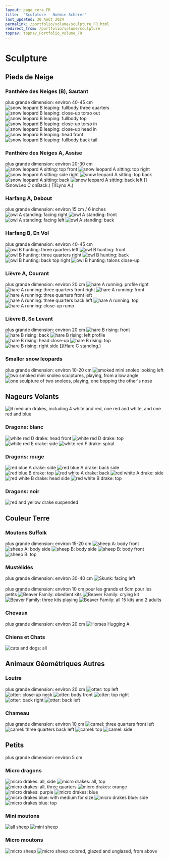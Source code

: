 ```yaml
---
layout: page_cera_FR
title:  "Sculpture - Noémie Scherer"
last_updated: 30 Août 2024
permalink: /portfolio/volume/sculpture_FR.html
redirect_from: /portfolio/volume/sculpture
topnav: topnav_Portfolio_Volume_FR
---
```


# Sculpture
## Pieds de Neige
### Panthère des Neiges (B), Sautant
plus grande dimension: environ 40-45 cm
![snow leopard B leaping: fullbody three quarters](https://i.postimg.cc/7h1RSM5p/DEFAULT-AVA2593-0-jpg-wmb9bbdce7-b1a0-4a00-ac2b-b6d12c5d1e32.jpg)
![snow leopard B leaping: close-up torso out](https://i.postimg.cc/HxyRkCdW/DEFAULT-AVA2592-0-jpg-wm166f9f3b-f711-427d-aa71-575f8a7230ee.jpg)
![snow leopard B leaping: fullbody top](https://i.postimg.cc/Rhx83bZ7/DEFAULT-AVA2590-0-jpg-wm1bec8dc1-73a1-4409-9efe-b7c3fd118ade.jpg)
![snow leopard B leaping: close-up torso in](https://i.postimg.cc/MZ1gkx9d/DEFAULT-AVA2601-0-jpg-wmbd85c72e-e9b4-4f25-a486-247d8ae59ebe.jpg)
![snow leopard B leaping: close-up head in](https://i.postimg.cc/3J7VY667/DEFAULT-AVA2602-0-jpg-wme9c3ad7f-6287-46e9-a836-ccd7b478101c.jpg)
![snow leopard B leaping: head front](https://i.postimg.cc/vmjCymRS/DEFAULT-AVA2564-0-jpg-wm6bc4d82f-ee23-48f9-9ee1-4f211377fb29.jpg)
![snow leopard B leaping: fullbody back tail](https://i.postimg.cc/28wJ6GRW/DEFAULT-AVA2605-0-jpg-wm650212d3-0f65-4048-8638-bb2167cc7a44.jpg)
### Panthère des Neiges A, Assise
plus grande dimension: environ 20-30 cm
![snow leopard A sitting: top front](https://i.ibb.co/mDK2602/DEFAULT-AVA2713-0-jpg-wmef7ea598-ae7c-45d4-a6be-e98f850a96a4.jpg)
![snow leopard A sitting: top right](https://i.ibb.co/mXW9LzL/DEFAULT-AVA2729-0-jpg-wma357e396-8d94-47c9-b9a1-89924e978b97.jpg)
![snow leopard A sitting: side right](https://i.ibb.co/ZHfrJHk/DEFAULT-AVA2758-0-jpg-wm27b43324-8b03-4802-865a-065bc7e317b6.jpg)
![snow leopard A sitting: top back](https://i.ibb.co/FsBq51c/DEFAULT-AVA2739-0-jpg-wm37f911aa-1549-4d05-b264-7bd6a312f18c.jpg)
![snow leopard A sitting: back](https://i.ibb.co/d7dD1XZ/DEFAULT-AVA2763-0-jpg-wmf547ae2f-e860-431c-b140-104698d8ba22.jpg)
![snow leopard A sitting: back left](https://i.ibb.co/dfKMWCt/DEFAULT-AVA2749-0-jpg-wm5c1bfcf0-4466-4f2d-9374-8eb6d41bba73.jpg)
[](SnowLeo C onBack.)
[](Lynx A.)  
### Harfang A, Debout  
plus grande dimension: environ 15 cm / 6 inches
![owl A standing: facing right](https://i.postimg.cc/jj42qwdS/DEFAULTIMG-0664-wm4a3384c9-dd30-4da5-8085-2128d15ec865.jpg)
![owl A standing: front](https://i.postimg.cc/bJYJZysH/DEFAULTIMG-0665-wm7bc142cf-011a-4c21-9bd4-b14f949fee6a.jpg)
![owl A standing: facing left](https://i.postimg.cc/Y9XSg5Fc/DEFAULTIMG-0666-wm35a1554b-47d0-4852-abaa-9b27a6c0ce8a.jpg)
![owl A standing: back](https://i.postimg.cc/1Xf3Kv08/DEFAULTIMG-0667-wmd5159f86-987f-4e2c-884a-49d7f058a17c.jpg) 
### Harfang B, En Vol  
plus grande dimension: environ 40-45 cm
![owl B hunting: three quarters left](https://i.ibb.co/61YMRcQ/DEFAULT-AVA2624-0-jpg-wme07b6fe0-d7c8-4aad-95e4-245be142ccd9.jpg)
![owl B hunting: front](https://i.ibb.co/FndRF4k/DEFAULT-AVA2622-0-jpg-wm86fd254f-425d-4d0f-9461-3e9ff75e401c.jpg)
![owl B hunting: three quarters right](https://i.ibb.co/y88V9ng/DEFAULT-AVA2617-0-jpg-wm0a88cb15-2661-4818-8c05-dd4303d7e7cf.jpg)
![owl B hunting: back](https://i.ibb.co/T1gqmbg/DEFAULT-AVA2628-0-jpg-wm2e60f68a-f5cd-4f9e-9231-5208d4af1425.jpg)
![owl B hunting: back top right](https://i.ibb.co/3pvDbFy/DEFAULT-AVA2633-0-jpg-wm2ce99a53-2591-4c3a-be58-b232f21b6779.jpg)
![owl B hunting: talons close-up](https://i.ibb.co/ydhStKp/DEFAULT-AVA2626-0-jpg-wmf2e766dc-c8f7-4fad-bd65-1c8862512138.jpg)
### Lièvre A, Courant  
plus grande dimension: environ 20 cm
![hare A running: profile right](https://i.ibb.co/kJKy6hH/DEFAULT-AVA2679-0-jpg-wm10d11fe6-926e-4b21-a440-0da5d470a864.jpg)
![hare A running: three quarters front right](https://i.ibb.co/rkqXQYf/DEFAULT-AVA2664-0-jpg-wmfa73ce99-75c0-4540-93ef-0d6b44660589.jpg)
![hare A running: front](https://i.ibb.co/fNtZr2J/DEFAULT-AVA2657-0-jpg-wmb334dedc-a2ce-4dd9-9ddf-20d254656021.jpg)
![hare A running: three quarters front left](https://i.ibb.co/QfY3WXd/DEFAULT-AVA2641-0-jpg-wm3a6f667d-4ebf-4460-b8f2-57b9c7860d15.jpg)
![hare A running: three quarters back left](https://i.ibb.co/KqxLYL9/DEFAULT-AVA2645-0-jpg-wmfe0c09b7-8752-49b1-9c4a-d67b8fc54363.jpg)
![hare A running: top](https://i.ibb.co/SnnYMqf/DEFAULT-AVA2648-0-jpg-wm996ea03f-15dd-470f-aa5f-6bbb678f4a01.jpg)
![hare A running: close-up rump](https://i.ibb.co/nMzzmRm/DEFAULT-AVA2670-0-jpg-wmffcb548a-8dca-4043-9a52-8ce83235bac0.jpg)
### Lièvre B, Se Levant
plus grande dimension: environ 20 cm
![hare B rising: front](https://i.ibb.co/51dLLhm/DEFAULT-AVA2680-0-jpg-wm1f647cb0-bfef-4555-a118-ccb2404d3820.jpg)
![hare B rising: back](https://i.ibb.co/TBF2whh/DEFAULT-AVA2685-0-jpg-wmf05f6414-bdac-4c2e-8877-b1019ced17bf.jpg)
![hare B rising: left profile](https://i.ibb.co/YyvGhMN/DEFAULT-AVA2687-0-jpg-wm189f3188-cce6-49d0-a46c-045b93a6c95e.jpg)
![hare B rising: head close-up](https://i.ibb.co/fDt9wLY/DEFAULT-AVA2692-0-jpg-wmbe7e05a7-d3d6-423f-9978-adcad585837b.jpg)
![hare B rising: top](https://i.ibb.co/Fz7KMmL/DEFAULT-AVA2699-0-jpg-wmcfc1e4da-010e-4258-a60b-82cfbe7e1af4.jpg)
![hare B rising: right side](https://i.ibb.co/v3QrJ0T/DEFAULT-AVA2708-0-jpg-wmd4b7b9dd-335d-4f7c-88ce-42a2d5e83549.jpg)
[](Hare C standing.)
### Smaller snow leopards
plus grande dimension: environ 10-20 cm
![smoked mini snoleo looking left](https://i.postimg.cc/sDBy8Sgq/DEFAULTIMG-0714-wmcb3866a0-eea7-41f4-aa00-83ef1438260f.jpg)
![two smoked mini snoleo sculptures, playing, from a low angle](https://i.postimg.cc/rpTkKPN2/DEFAULTIMG-0716-wmddc45f66-55b3-4f08-ae09-e34960922c5a.jpg)
![one sculpture of two snoleos, playing, one bopping the other's nose](https://i.postimg.cc/rpd2Pvxp/DEFAULTIMG-0733-wm889bbf72-514d-407c-88d5-afeeb945d3c5.jpg)

## Nageurs Volants
![6 medium drakes, including 4 white and red, one red and white, and one red and blue](https://i.ibb.co/fxKQ6cg/DEFAULTIMG-0483-wm3b7e62ef-0396-45ee-8dad-c11fc6963085.jpg)
### Dragons: blanc
![white red D drake: head front](https://i.ibb.co/W0kh2zc/DEFAULTIMG-0453-wma0ee2029-d5b9-4dd9-914a-013e9b1b0d2e.jpg)
![white red D drake: top](https://i.ibb.co/gw0ZPmd/MEDIUMIMG-0452-wm25d0595d-ac91-4794-96d3-17fc9f5ff7d8.jpg)
![white red  E drake: side](https://i.ibb.co/VpnhzfL/DEFAULTIMG-0456-wm10134921-ce02-4094-8847-9a607be79413.jpg)
![white red F drake: spiral](https://i.ibb.co/XZm9n9X/DEFAULTIMG-0479-wm0283e5fa-e1c4-4a52-817b-c8b41f701bc4.jpg)  
### Dragons: rouge
![red blue A drake: side](https://i.ibb.co/yXRp2f4/DEFAULTIMG-0450-wm384afda8-bfc4-4fc9-89fa-c6d6a0e92eb5.jpg)
![red blue A drake: back side](https://i.ibb.co/Yj1H0Dx/DEFAULTIMG-0447-wm194d4da9-6be7-463e-b7d9-d04a6164123d.jpg)
![red blue B drake: top](https://i.ibb.co/mvxG3Zt/DEFAULTIMG-0464-wm342e4125-b9ec-4f85-92d9-9a26cf73b181.jpg)
![red white A drake: back](https://i.ibb.co/86V25VC/DEFAULTIMG-0460-wm96cae19d-b0ae-4a85-b693-74acfb2527d2.jpg)
![red white A drake: side](https://i.ibb.co/swKtgv6/DEFAULTIMG-0461-wm1ca258ff-00aa-4fdf-afd5-365ea64dd4f4.jpg)
![red white B drake: head side](https://i.ibb.co/jg1Lm7d/DEFAULTIMG-0470-wm44354014-c0f9-42fd-acff-0c0c12f735a7.jpg)
![red white B drake: top](https://i.ibb.co/TWsBrc4/DEFAULTIMG-0469-wmbc7cb9ff-ffaa-4922-bc49-9b09caf63677.jpg)
### Dragons: noir
![red and yellow drake suspended](https://i.ibb.co/7X6X7BW/IMG-0184-jpg-pt.jpg)  


## Couleur Terre
### Moutons Suffolk
plus grande dimension: environ 15-20 cm
![sheep A: body front](https://i.ibb.co/MM4tk6x/DEFAULT-AVA2773-0-jpg-wm-idc34bf1fa-ad0d-459d-817a-7681c54a247f.jpg)
![sheep A: body side](https://i.ibb.co/Q9r4K1t/DEFAULT-AVA2776-0-jpg-wm-id08070e04-e013-463c-8d95-66fad8936de9.jpg)
![sheep B: body side](https://i.ibb.co/tBjtkxS/DEFAULT-AVA2765-0-jpg-wm-idac41fdd7-6cbb-47c3-8f69-8e976ac3ef81.jpg)
![sheep B: body front](https://i.ibb.co/XJMS3L5/DEFAULT-AVA2768-0-jpg-wm-id494ef786-5570-4bec-85d7-b712932a71f3.jpg)
![sheep B: top](https://i.ibb.co/qxkzH0p/DEFAULT-AVA2770-0-jpg-wm-idc1424e37-9af9-4c3b-b76c-4ce471c58599.jpg)
### Mustélidés
plus grande dimension: environ 30-40 cm
![Skunk: facing left](https://i.postimg.cc/9XYqM6PC/DEFAULTIMG-0641-wmd4c09b1b-a20c-4c3c-8380-22b79b0f20e5.jpg)\
\
plus grande dimension: environ 10 cm pour les grands et 5cm pour les petits
![Beaver Family: obedient kits](https://i.postimg.cc/yxsgjjHM/DEFAULTIMG-0625-wm9ee81cbd-2d44-4d5c-b90d-61908afe3634.jpg)
![Beaver Family: crying kit](https://i.postimg.cc/XqLZz5Np/DEFAULTIMG-0628-wma5b95f11-ff43-4820-a824-a6948a427d2e.jpg)
![Beaver Family: three kits playing](https://i.postimg.cc/jdqnJMvN/DEFAULTIMG-0629-wm989585cf-07ec-4536-af36-d577b3af6573.jpg)
![Beaver Family: all 15 kits and 2 adults](https://i.postimg.cc/fWCJZxZb/DEFAULTIMG-0671-montage-wmd4ac3f85-2e62-49d6-9a9b-906df55119cc.jpg)

### Chevaux
plus grande dimension: environ 20 cm
![Horses Hugging A](https://i.postimg.cc/NjSKSBt7/DEFAULTIMG-0652-wm258e5e67-8317-4859-8d30-931950346b22.jpg)

### Chiens et Chats
![cats and dogs: all](https://i.ibb.co/GPhHrdv/DEFAULT-AVA2865-0-wm533f7bb6-bfda-48da-adcb-cd4a31d71458.jpg)  

## Animaux Géométriques Autres
### Loutre
plus grande dimension: environ 20 cm
![otter: top left](https://i.ibb.co/TMNdh1H/DEFAULT-AVA2827-0-jpg-wm7419cfd9-5fa2-43e7-9781-b5983acf8614.jpg)
![otter: close-up neck](https://i.ibb.co/7zPn21H/DEFAULT-AVA2835-0-jpg-wm843c0d9f-86c9-44d7-89cf-90dd562d27a2.jpg)
![otter: body front](https://i.ibb.co/jTSjHZw/DEFAULT-AVA2849-0-jpg-wmd9551151-dcb0-47b2-abe1-4aef8329caa2.jpg)
![otter: top right](https://i.ibb.co/r3LWkMb/DEFAULT-AVA2830-0-jpg-wma50d7504-70ff-4adf-906e-fad4a2c23a98.jpg)
![otter: back right](https://i.ibb.co/hy783LC/DEFAULT-AVA2853-0-jpg-wm57aa84e4-cb8a-459c-a5bb-b20f3779fdaf.jpg)
![otter: back left](https://i.ibb.co/Xx6fPQR/DEFAULT-AVA2851-0-jpg-wm53b9ca6a-83d6-4974-a60d-caa44c307fa7.jpg)
### Chameau
plus grande dimension: environ 10 cm
![camel: three quarters front left](https://i.ibb.co/svhK7NR/DEFAULT-AVA2792-0-jpg-wmac0819e0-67f1-486d-bca4-1109a611a395.jpg)
![camel: three quarters back left](https://i.ibb.co/2q6SRwd/DEFAULT-AVA2797-0-jpg-wmc7233c95-f4b1-4127-9937-d2f0775c2655.jpg)
![camel: top](https://i.ibb.co/31xgNvK/DEFAULT-AVA2800-0-jpg-wm9f749fc6-4572-47a6-a228-ab16e9283416.jpg)
![camel: side](https://i.ibb.co/kJVH9V0/DEFAULT-AVA2805-0-jpg-wma22c247e-0fd6-46d4-bd26-87a0ca9b9ecc.jpg)

## Petits
plus grande dimension: environ 5 cm
### Micro dragons
![micro drakes: all, side](https://i.ibb.co/LNzHpSz/DEFAULT-AVA2856-wm67093b6c-1d72-4dbf-b048-685838c82b0d.jpg)
![micro drakes: all, top](https://i.ibb.co/W5wXG80/DEFAULT-AVA2857-wm9d0cf0f3-32af-4a6f-a0d8-f9a77ef780dc.jpg)
![micro drakes: all, three quarters](https://i.ibb.co/5LJ9rRt/DEFAULT-AVA2859-0-jpg-wm484cdfb3-13fd-4e85-8875-27365bc439bb.jpg)
![micro drakes: orange](https://i.ibb.co/G7DVCPf/DEFAULT-AVA2860-0-jpg-wm4106b58e-7cb5-49ad-9dc2-d031ae07798e.jpg)
![micro drakes: purple](https://i.ibb.co/D5NqPNX/DEFAULT-AVA2861-0-jpg-wmc6b0d801-51d9-4526-8c85-17e01e9115f2.jpg)
![micro drakes: blue](https://i.ibb.co/VMqfTJL/DEFAULT-AVA2862-0-jpg-wm562d89b3-a0f9-4e5b-a5ad-2ca2f698e2c9.jpg)
![micro drakes blue: with medium for size](https://i.ibb.co/t4vVFNT/DEFAULTIMG-0491-wm3197c581-f656-4840-9f21-457f7b322943.jpg)
![micro drakes blue: side](https://i.ibb.co/jgBWTJj/DEFAULTIMG-0492-wm9c7947a8-9894-40e6-a76b-b95d0922710c.jpg)
![micro drakes blue: top](https://i.ibb.co/SxvKHMP/DEFAULTIMG-0493-wmca19516c-4f98-4eab-a2bb-021a07827d22.jpg)

### Mini moutons
![all sheep](https://i.ibb.co/TqS7Hz1/DEFAULT-AVA2778-0-jpg-wm7937856a-4a53-4267-9e52-944c23470e53.jpg)
![mini sheep](https://i.ibb.co/L0J3Msq/DEFAULT-AVA2788-wmfc6ac185-3fe4-4133-a005-ece105e913b2.jpg)

### Micro moutons
![micro sheep](https://i.ibb.co/PCrq2Q1/DEFAULT-AVA2782-wm6cc039ce-fe7c-49b5-92e3-f1071b6c0e95.jpg)
![micro sheep colored, glazed and unglazed, from above](https://i.postimg.cc/qMpkdGK8/DEFAULTIMG-0864-wm-engobes-BOTZa4d073f0-7607-493f-b031-e42cd6f6dc42.jpg)
